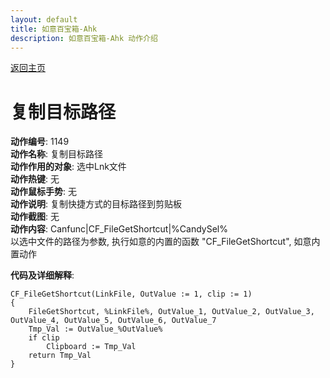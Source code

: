 ```yaml
---
layout: default
title: 如意百宝箱-Ahk
description: 如意百宝箱-Ahk 动作介绍
---
```

<link rel="stylesheet" href="../actions/css/atom-one-light.min.css">
<script src="../actions/js/highlight.min.js"></script>
<script>hljs.highlightAll();</script>

[返回主页](../index.md)

# [](#header-2) 复制目标路径

**动作编号**: 1149  
**动作名称**: 复制目标路径  
**动作作用的对象**: 选中Lnk文件  
**动作热键**: 无  
**动作鼠标手势**: 无  
**动作说明**: 复制快捷方式的目标路径到剪贴板   
**动作截图**: 无  
**动作内容**: Canfunc|CF_FileGetShortcut|%CandySel%  
以选中文件的路径为参数, 执行如意的内置的函数 "CF_FileGetShortcut", 如意内置动作  

**代码及详细解释**:  

```Autohotkey
CF_FileGetShortcut(LinkFile, OutValue := 1, clip := 1)
{
	FileGetShortcut, %LinkFile%, OutValue_1, OutValue_2, OutValue_3, OutValue_4, OutValue_5, OutValue_6, OutValue_7
	Tmp_Val := OutValue_%OutValue%
	if clip
		Clipboard := Tmp_Val
	return Tmp_Val
}
```
